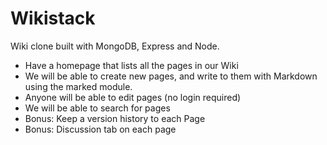 Wikistack 
===========
Wiki clone built with MongoDB, Express and Node.

* Have a homepage that lists all the pages in our Wiki
* We will be able to create new pages, and write to them with Markdown using the marked module.
* Anyone will be able to edit pages (no login required)
* We will be able to search for pages
* Bonus: Keep a version history to each Page
* Bonus: Discussion tab on each page